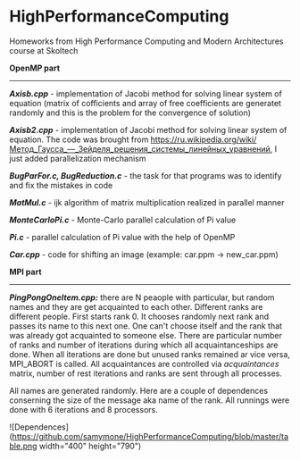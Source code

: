 # HighPerformanceComputing
Homeworks from High Performance Computing and Modern Architectures course at Skoltech

**OpenMP part**

---------------

***Axisb.cpp*** - implementation of Jacobi method for solving linear system of equation (matrix of cofficients and array of free coefficients are generatet randomly and this is the problem for the convergence of solution)

***Axisb2.cpp*** - implementation of Jacobi method for solving linear system of equation. The code was brought from <https://ru.wikipedia.org/wiki/Метод_Гаусса_—_Зейделя_решения_системы_линейных_уравнений>, I just added parallelization mechanism

***BugParFor.c, BugReduction.c*** - the task for that programs was to identify and fix the mistakes in code

***MatMul.c*** - ijk algorithm of matrix multiplication realized in parallel manner

***MonteCarloPi.c*** - Monte-Carlo parallel calculation of Pi value 

***Pi.c*** - parallel calculation of Pi value with the help of OpenMP

***Car.cpp*** - code for shifting an image (example: car.ppm -> new_car.ppm)

**MPI part**

------------
***PingPongOneItem.cpp:*** there are N peaople with particular, but random names and they are get acquainted to each other. Different ranks are different people. First starts rank 0. It chooses randomly next rank and passes its name to this next one. One can't choose itself and the rank that was already got acquainted to someone else. There are particular number of ranks and number of iterations during which all acquaintanceships are done. When all iterations are done but unused ranks remained ar vice versa, MPI_ABORT is called. All acquaintances are controlled via *acquaintances* matrix, number of rest iterations and ranks are sent through all processes.

  All names are generated randomly. Here are a couple of dependences conserning the size of the message aka name of the rank. All runnings were done with 6 iterations and 8 processors.
  
  ![Dependences](https://github.com/samymone/HighPerformanceComputing/blob/master/table.png width="400" height="790")
